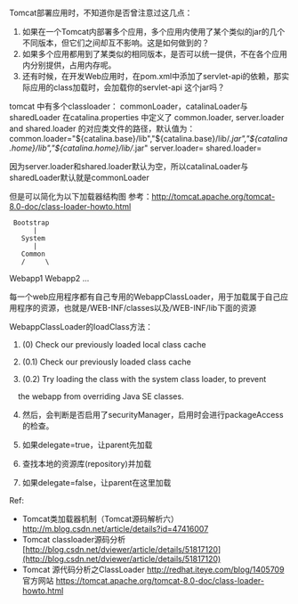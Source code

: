 ### 

Tomcat部署应用时，不知道你是否曾注意过这几点：
1. 如果在一个Tomcat内部署多个应用，多个应用内使用了某个类似的jar的几个不同版本，但它们之间却互不影响。这是如何做到的？
2. 如果多个应用都用到了某类似的相同版本，是否可以统一提供，不在各个应用内分别提供，占用内存呢。
3. 还有时候，在开发Web应用时，在pom.xml中添加了servlet-api的依赖，那实际应用的class加载时，会加载你的servlet-api 这个jar吗？

tomcat 中有多个classloader： commonLoader，catalinaLoader与sharedLoader
在catalina.properties 中定义了 common.loader,  server.loader and shared.loader 的对应类文件的路径，默认值为：
common.loader="${catalina.base}/lib","${catalina.base}/lib/*.jar","${catalina.home}/lib","${catalina.home}/lib/*.jar"
server.loader=
shared.loader=

因为server.loader和shared.loader默认为空，所以catalinaLoader与sharedLoader默认就是commonLoader

但是可以简化为以下加载器结构图
参考：http://tomcat.apache.org/tomcat-8.0-doc/class-loader-howto.html

     Bootstrap
          |
       System
          |
       Common
       /     \
  Webapp1   Webapp2 ...


每一个web应用程序都有自己专用的WebappClassLoader，用于加载属于自己应用程序的资源，也就是/WEB-INF/classes以及/WEB-INF/lib下面的资源

WebappClassLoader的loadClass方法：

1.  (0) Check our previously loaded local class cache

2.  (0.1) Check our previously loaded class cache

3.  (0.2) Try loading the class with the system class loader, to prevent

       the webapp from overriding Java SE classes.  

4. 然后，会判断是否启用了securityManager，启用时会进行packageAccess的检查。

5. 如果delegate=true，让parent先加载

6. 查找本地的资源库(repository)并加载

7. 如果delegate=false，让parent在这里加载

Ref:  
- Tomcat类加载器机制（Tomcat源码解析六）http://m.blog.csdn.net/article/details?id=47416007
- Tomcat classloader源码分析 [http://blog.csdn.net/dviewer/article/details/51817120](http://blog.csdn.net/dviewer/article/details/51817120)
- Tomcat 源代码分析之ClassLoader http://redhat.iteye.com/blog/1405709
  官方网站 https://tomcat.apache.org/tomcat-8.0-doc/class-loader-howto.html